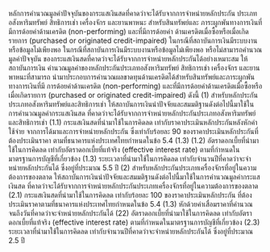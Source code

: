 หลักการคำนวณมูลค่าปัจจุบันของกระแสเงินสดที่คาดว่าจะได้รับจากการจำหน่ายหลักประกัน
ประเภทอสังหาริมทรัพย์ สิทธิการเช่า เครื่องจักร และยานพาหนะ สำหรับสินทรัพย์และ
ภาระผูกพันทางการเงินที่มีการด้อยค่าด้านเครดิต (non-performing) และที่มีการด้อยค่า
ด้านเครดิตเมื่อซื้อหรือเมื่อเกิดรายการ (purchased or originated credit-impaired)
ในกรณีที่สถาบันการเงินมีระบบงานหรือข้อมูลไม่เพียงพอ
ในกรณีที่สถาบันการเงินมีระบบงานหรือข้อมูลไม่เพียงพอ หรือไม่สามารถคำนวณมูลค่าปัจจุบัน
ของกระแสเงินสดที่คาดว่าจะได้รับจากการจําหน่ายหลักประกันได้อย่างเหมาะสม ให้สถาบันการเงิน
คํานวณมูลค่าของหลักประกันประเภทอสังหาริมทรัพย์ สิทธิการเช่า เครื่องจักร และยานพาหนะที่สามารถ
นำมาประกอบการคำนวณผลขาดทุนด้านเครดิตได้สำหรับสินทรัพย์และภาระผูกพันทางการเงินที่มี
การด้อยค่าด้านเครดิต (non-performing) และที่มีการด้อยค่าด้านเครดิตเมื่อซื้อหรือเมื่อเกิดรายการ
(purchased or originated credit-impaired) ดังนี้
(1)
สำหรับหลักประกันประเภทอสังหาริมทรัพย์และสิทธิการเช่า
ให้สถาบันการเงินนำปัจจัยและสมมติฐานดังต่อไปนี้มาใช้ในการคำนวณมูลค่ากระแสเงินสด
ที่คาดว่าจะได้รับจากการจําหน่ายหลักประกันประเภทอสังหาริมทรัพย์และสิทธิการเช่า
(1.1) กระแสเงินสดที่นํามาใช้ในการคิดลด เท่ากับราคาประเมินหลักประกันหลังหักค่าใช้จ่าย
จากการได้มาและการจำหน่ายหลักประกัน ซึ่งเท่ากับร้อยละ 90 ของราคาประเมินหลักประกันที่ต้องประเมินราคา
ตามที่ธนาคารแห่งประเทศไทยกําหนดในข้อ 5.4 (1.3)
(1.2) อัตราดอกเบี้ยที่นำมาใช้ในการคิดลด เท่ากับอัตราดอกเบี้ยที่แท้จริง (effective interest
rate) ตามที่กำหนดในมาตรฐานการบัญชีที่เกี่ยวข้อง
(1.3) ระยะเวลาที่นำมาใช้ในการคิดลด เท่ากับจํานวนปีที่คาดว่าจะจําหน่ายหลักประกันได้
ซึ่งอยู่ที่ประมาณ 5.5 ปี
(2) สำหรับหลักประกันประเภทเครื่องจักรที่อยู่ในความต้องการของตลาด
ให้สถาบันการเงินนำปัจจัยและสมมติฐานดังต่อไปนี้มาใช้ในการคำนวณมูลค่ากระแสเงินสด
ที่คาดว่าจะได้รับจากการจำหน่ายหลักประกันประเภทเครื่องจักรที่อยู่ในความต้องการของตลาด
(2.1) กระแสเงินสดที่นำมาใช้ในการคิดลด เท่ากับร้อยละ 100 ของราคาประเมินหลักประกัน
ที่ต้องประเมินราคาตามที่ธนาคารแห่งประเทศไทยกําหนดในข้อ 5.4 (1.3) หักด้วยค่าเสื่อมราคาที่คํานวณ
จนถึงวันที่คาดว่าจะจําหน่ายหลักประกันได้
(22) อัตราดอกเบี้ยที่นำมาใช้ในการคิดลด เท่ากับอัตราดอกเบี้ยที่แท้จริง (effective interest
rate) ตามที่กำหนดในมาตรฐานการบัญชีที่เกี่ยวข้อง
(2.3) ระยะเวลาที่นำมาใช้ในการคิดลด เท่ากับจำนวนปีที่คาดว่าจะจำหน่ายหลักประกันได้
ซึ่งอยู่ที่ประมาณ 2.5 ปี
